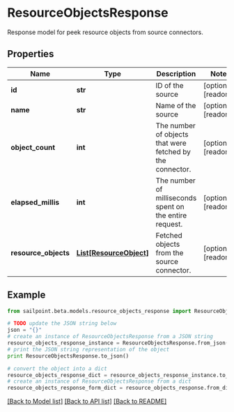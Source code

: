 # ResourceObjectsResponse

Response model for peek resource objects from source connectors.

## Properties
Name | Type | Description | Notes
------------ | ------------- | ------------- | -------------
**id** | **str** | ID of the source | [optional] [readonly] 
**name** | **str** | Name of the source | [optional] [readonly] 
**object_count** | **int** | The number of objects that were fetched by the connector. | [optional] [readonly] 
**elapsed_millis** | **int** | The number of milliseconds spent on the entire request. | [optional] [readonly] 
**resource_objects** | [**List[ResourceObject]**](ResourceObject.md) | Fetched objects from the source connector. | [optional] [readonly] 

## Example

```python
from sailpoint.beta.models.resource_objects_response import ResourceObjectsResponse

# TODO update the JSON string below
json = "{}"
# create an instance of ResourceObjectsResponse from a JSON string
resource_objects_response_instance = ResourceObjectsResponse.from_json(json)
# print the JSON string representation of the object
print ResourceObjectsResponse.to_json()

# convert the object into a dict
resource_objects_response_dict = resource_objects_response_instance.to_dict()
# create an instance of ResourceObjectsResponse from a dict
resource_objects_response_form_dict = resource_objects_response.from_dict(resource_objects_response_dict)
```
[[Back to Model list]](../README.md#documentation-for-models) [[Back to API list]](../README.md#documentation-for-api-endpoints) [[Back to README]](../README.md)


